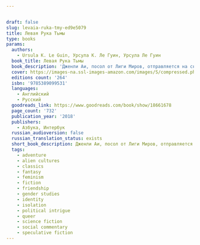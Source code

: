 ```yaml
---


draft: false
slug: levaia-ruka-tmy-ed9e5079
title: Левая Рука Тьмы
type: books
params:
  authors:
    - Ursula K. Le Guin, Урсула К. Ле Гуин, Урсула Ле Гуин
  book_title: Левая Рука Тьмы
  book_description: 'Дженли Аи, посол от Лиги Миров, отправляется на скованную льдом планету Гетен, чтобы убедить ее правителей войти в растущую межгалактическую цивилизацию. Но местные жители не доверяют Аи, ведь он мужчина, в то время как все гетенианцы – двуполые гермафродиты, меняющие свою половую роль по необходимости. Для успеха этой миссии Дженли необходимо преодолеть не только череду интриг, заговоров и предательств, но и пропасть между своими взглядами и традициями неизвестной, но интригующей культуры. «Левая рука тьмы» – классика научной фантастики, продолжение Хайнского цикла, в котором серьезные вопросы психологии, социума и человечности представлены в декорациях инопланетного мира.'
  cover: https://images-na.ssl-images-amazon.com/images/S/compressed.photo.goodreads.com/books/1460222581i/29863537.jpg
  editions count: '264'
  isbn: '9785389099531'
  languages:
    - Английский
    - Русский
  goodreads_link: https://www.goodreads.com/book/show/18661678
  page_count: '732'
  publication_year: '2018'
  publishers:
    - Азбука, Интербук
  russian_audioversion: false
  russian_translation_status: exists
  short_book_description: Дженли Аи, посол от Лиги Миров, отправляется на скованную льдом планету Гетен, чтобы убедить ее правителей войти в растущую межгалактическую цивилизацию. Но местные жители не доверяют Аи…
  tags:
    - adventure
    - alien cultures
    - classics
    - fantasy
    - feminism
    - fiction
    - friendship
    - gender studies
    - identity
    - isolation
    - political intrigue
    - queer
    - science fiction
    - social commentary
    - speculative fiction
---
```

